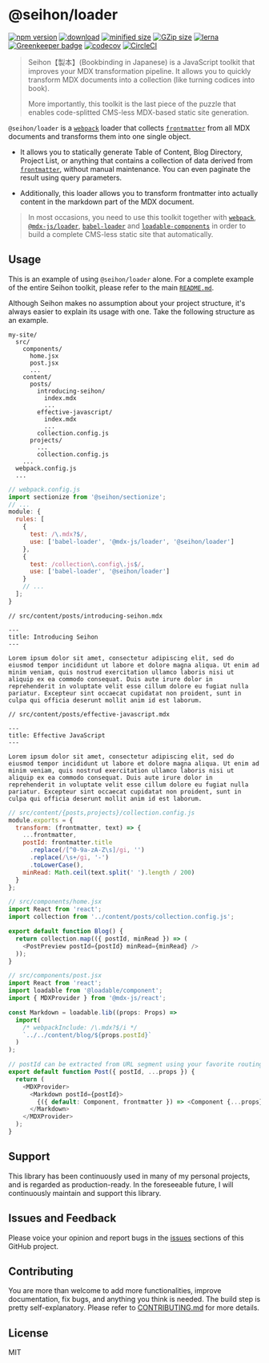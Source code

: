 # @seihon/loader

[![npm version](https://badgen.net/npm/v/@seihon/loader)](https://www.npmjs.com/package/@seihon/loader)
[![download](https://badgen.net/npm/dm/@seihon/loader)](https://www.npmjs.com/package/@seihon/loader)
[![minified size](https://badgen.net/bundlephobia/min/@seihon/loader)](https://bundlephobia.com/result?p=@seihon/loader)
[![GZip size](https://badgen.net/bundlephobia/minzip/@seihon/loader)](https://bundlephobia.com/result?p=@seihon/loader)
[![lerna](https://img.shields.io/badge/maintained%20with-lerna-cc00ff.svg)](https://lerna.js.org)
[![Greenkeeper badge](https://badges.greenkeeper.io/billykwok/seihon.svg)](https://greenkeeper.io)
[![codecov](https://codecov.io/gh/billykwok/seihon/branch/master/graph/badge.svg)](https://codecov.io/gh/billykwok/seihon)
[![CircleCI](https://circleci.com/gh/billykwok/seihon/tree/master.svg?style=svg)](https://circleci.com/gh/billykwok/seihon/tree/master)

> Seihon【製本】(Bookbinding in Japanese) is a JavaScript toolkit that improves your MDX transformation pipeline. It allows you to quickly transform MDX documents into a collection (like turning codices into book).
>
> More importantly, this toolkit is the last piece of the puzzle that enables code-splitted CMS-less MDX-based static site generation.

`@seihon/loader` is a [`webpack`](https://github.com/webpack/webpack) loader that collects [`frontmatter`](https://github.com/jxson/front-matter) from all MDX documents and transforms them into one single object.

- It allows you to statically generate Table of Content, Blog Directory, Project List, or anything that contains a collection of data derived from [`frontmatter`](https://github.com/jxson/front-matter), without manual maintenance. You can even paginate the result using query parameters.

- Additionally, this loader allows you to transform frontmatter into actually content in the markdown part of the MDX document.

> In most occasions, you need to use this toolkit together with [`webpack`](https://github.com/webpack/webpack), [`@mdx-js/loader`](https://github.com/mdx-js/mdx/tree/master/packages/loader), [`babel-loader`](https://github.com/babel/babel-loader) and [`loadable-components`](https://github.com/smooth-code/loadable-components) in order to build a complete CMS-less static site that automatically.

## Usage

This is an example of using `@seihon/loader` alone. For a complete example of the entire Seihon toolkit, please refer to the main [`README.md`](https://github.com/billykwok/seihon/blob/master).

Although Seihon makes no assumption about your project structure, it's always easier to explain its usage with one. Take the following structure as an example.

```text
my-site/
  src/
    components/
      home.jsx
      post.jsx
      ...
    content/
      posts/
        introducing-seihon/
          index.mdx
          ...
        effective-javascript/
          index.mdx
          ...
        collection.config.js
      projects/
        ...
        collection.config.js
    ...
  webpack.config.js
  ...
```

```javascript
// webpack.config.js
import sectionize from '@seihon/sectionize';
// ...
module: {
  rules: [
    {
      test: /\.mdx?$/,
      use: ['babel-loader', '@mdx-js/loader', '@seihon/loader']
    },
    {
      test: /collection\.config\.js$/,
      use: ['babel-loader', '@seihon/loader']
    }
    // ...
  ];
}
```

```frontmatter
// src/content/posts/introducing-seihon.mdx

---
title: Introducing Seihon
---

Lorem ipsum dolor sit amet, consectetur adipiscing elit, sed do eiusmod tempor incididunt ut labore et dolore magna aliqua. Ut enim ad minim veniam, quis nostrud exercitation ullamco laboris nisi ut aliquip ex ea commodo consequat. Duis aute irure dolor in reprehenderit in voluptate velit esse cillum dolore eu fugiat nulla pariatur. Excepteur sint occaecat cupidatat non proident, sunt in culpa qui officia deserunt mollit anim id est laborum.
```

```frontmatter
// src/content/posts/effective-javascript.mdx

---
title: Effective JavaScript
---

Lorem ipsum dolor sit amet, consectetur adipiscing elit, sed do eiusmod tempor incididunt ut labore et dolore magna aliqua. Ut enim ad minim veniam, quis nostrud exercitation ullamco laboris nisi ut aliquip ex ea commodo consequat. Duis aute irure dolor in reprehenderit in voluptate velit esse cillum dolore eu fugiat nulla pariatur. Excepteur sint occaecat cupidatat non proident, sunt in culpa qui officia deserunt mollit anim id est laborum.
```

```javascript
// src/content/{posts,projects}/collection.config.js
module.exports = {
  transform: (frontmatter, text) => {
    ...frontmatter,
    postId: frontmatter.title
      .replace(/[^0-9a-zA-Z\s]/gi, '')
      .replace(/\s+/gi, '-')
      .toLowerCase(),
    minRead: Math.ceil(text.split(' ').length / 200)
  }
};
```

```javascript
// src/components/home.jsx
import React from 'react';
import collection from '../content/posts/collection.config.js';

export default function Blog() {
  return collection.map(({ postId, minRead }) => (
    <PostPreview postId={postId} minRead={minRead} />
  ));
}
```

```javascript
// src/components/post.jsx
import React from 'react';
import loadable from '@loadable/component';
import { MDXProvider } from '@mdx-js/react';

const Markdown = loadable.lib((props: Props) =>
  import(
    /* webpackInclude: /\.mdx?$/i */
    `../../content/blog/${props.postId}`
  )
);

// postId can be extracted from URL segment using your favorite routing library, e.g. example.com/blog/lorem-ipsum-1
export default function Post({ postId, ...props }) {
  return (
    <MDXProvider>
      <Markdown postId={postId}>
        {({ default: Component, frontmatter }) => <Component {...props} />}
      </Markdown>
    </MDXProvider>
  );
}
```

## Support

This library has been continuously used in many of my personal projects, and is regarded as production-ready. In the foreseeable future, I will continuously maintain and support this library.

## Issues and Feedback

Please voice your opinion and report bugs in the [issues](https://github.com/billykwok/seihon/issues) sections of this GitHub project.

## Contributing

You are more than welcome to add more functionalities, improve documentation, fix bugs, and anything you think is needed. The build step is pretty self-explanatory. Please refer to [CONTRIBUTING.md](https://github.com/billykwok/seihon/blob/master/CONTRIBUTING.md) for more details.

## License

MIT
